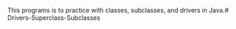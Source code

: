 This programs is to practice with classes, subclasses, and drivers in Java.# Drivers-Superclass-Subclasses
